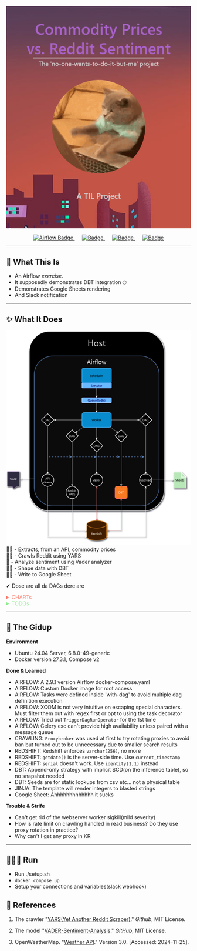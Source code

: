 <div align="center" style="margin-top: 15px">

![alt text](./imgs/heading.png)

  <a href="#" style="margin: 0 10px;">
    <img src="https://img.shields.io/badge/Airflow-blue?style=plastic&logo=apacheairflow&logoColor=white" alt="Airflow Badge">
  </a>
  <a href="#" style="margin: 0 10px;">
    <img src="https://img.shields.io/badge/DBT-red?style=plastic&logo=dbt&logoColor=white" alt="Badge">
  </a>
  <a href="#" style="margin: 0 10px;">
    <img src="https://img.shields.io/badge/Docker-1352CD?style=plastic&logo=docker&logoColor=white" alt="Badge">
  </a>
  <a href="#" style="margin: 0 10px;">
    <img src="https://img.shields.io/badge/Redshift-F12F1B?style=plastic&logo=amazon&logoColor=white" alt="Badge">
  </a>
</div>

---

## 🥨 What This Is
- An Airflow *exercise*.
- It supposedly demonstrates DBT integration 🙄
- Demonstrates Google Sheets rendering
- And Slack notification

---

## ✨ What It Does
![diagram](./imgs/afdbt.drawio.png)
☝🏽 - Extracts, from an API, commodity prices</br>
🤘🏻 - Crawls Reddit using YARS</br>
🤟 - Analyze sentiment using Vader analyzer</br>
✊🏾 - Shape data with DBT</br>
✋🏿 - Write to Google Sheet</br>

✔ Dose are all da DAGs dere are

<details>
  <summary style="color:salmon">CHARTs</summary>

![alt text](./imgs/image.png)
![alt text](./imgs/image-1.png)

</details>
<details>
  <summary style="color:lightgreen">TODOs</summary>
    <input type="checkbox" checked name="one">
    <label for="one">Add slack notifier</label></br>
    <input type="checkbox" checked name="two">
    <label for="two">Visualize on Google Sheets</label></br>
    <input type="checkbox" checked name="three">
    <label for="three">DBT integration</label></br>
    <input type="checkbox" name="four">
    <label for="four">Tidy up DAGs and Dockerfile for unused lines and packages</label></br>
    <input type="checkbox" name="five">
    <label for="five">Constants refactoring</label>
    <input type="checkbox" name="six">
    <label for="six">Try the S3 to Redshift thingy</label>
</details>

---

## 🔱 The Gidup
**Environment**</br>
- Ubuntu 24.04 Server, 6.8.0-49-generic
- Docker version 27.3.1, Compose v2</br>

**Done & Learned**
- AIRFLOW: A 2.9.1 version Airflow docker-compose.yaml
- AIRFLOW: Custom Docker image for root access
- AIRFLOW: Tasks were defined inside 'with-dag' to avoid multiple dag definition execution
- AIRFLOW: XCOM is not very intuitive on escaping special characters. Must filter them out with regex first or opt to using the task decorator
- AIRFLOW: Tried out `TriggerDagRunOperator` for the 1st time
- AIRFLOW: Celery exc can't provide high availability unless paired with a message queue
- CRAWLING: `Proxybroker` was used at first to try rotating proxies to avoid ban but turned out to be unnecessary due to smaller search results
- REDSHIFT: Redshift enforces `varchar(256)`, no more
- REDSHIFT: `getdate()` is the server-side time. Use `current_timestamp`
- REDSHIFT: `serial` doesn't work. Use `identity(1,1)` instead
- DBT: Append-only strategy with implicit SCD(on the inference table), so no snapshot needed
- DBT: Seeds are for static lookups from csv etc... not a physical table
- JINJA: The template will render integers to blasted strings
- Google Sheet: Ahhhhhhhhhhhhh it sucks</br>

**Trouble & Strife**</br>
- Can't get rid of the webserver worker sigkill(mild severity)
- How is rate limit on crawling handled in read business? Do they use proxy rotation in practice?
- Why can't I get any proxy in KR

---

## 🏃🏿‍♂️ Run
- Run ./setup.sh
- `docker compose up`
- Setup your connections and variables(slack webhook)

## 🍕 References

1. The crawler "<a href="https://github.com/datavorous/yars" target="_blank">YARS(Yet Another Reddit Scraper)</a>." <i>Github</i>, MIT License.

2. The model "<a href="https://github.com/jane/data-visualizer" target="_blank">VADER-Sentiment-Analysis</a>." <i>GitHub</i>, MIT License.

3. OpenWeatherMap. "<a href="https://openweathermap.org/api" target="_blank">Weather API</a>." Version 3.0. [Accessed: 2024-11-25].

